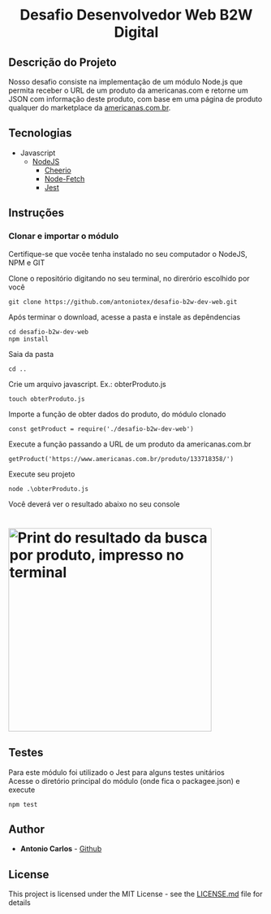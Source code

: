 <h1 align='center'>Desafio Desenvolvedor Web B2W Digital</h1>

## Descrição do Projeto
Nosso desafio consiste na implementação de um módulo Node.js que permita receber o URL de um produto da americanas.com e retorne um JSON com informação deste produto, com base em uma página de produto qualquer do marketplace da [americanas.com.br](https://www.americanas.com.br/).

## Tecnologias
+ Javascript
    + [NodeJS](https://reactjs.org/)
        + [Cheerio](https://cheerio.js.org/)
        + [Node-Fetch](https://github.com/bitinn/node-fetch)
        + [Jest](https://jestjs.io/)


## Instruções
### Clonar e importar o módulo
Certifique-se que vocêe tenha instalado no seu computador o NodeJS, NPM e GIT

Clone o repositório digitando no seu terminal, no direrório escolhido por você
```
git clone https://github.com/antoniotex/desafio-b2w-dev-web.git
```

Após terminar o download, acesse a pasta e instale as depêndencias
```
cd desafio-b2w-dev-web
npm install
```

Saia da pasta
```
cd ..
```
Crie um arquivo javascript. Ex.: obterProduto.js
```
touch obterProduto.js
```
Importe a função de obter dados do produto, do módulo clonado
```
const getProduct = require('./desafio-b2w-dev-web')
```
Execute a função passando a URL de um produto da americanas.com.br
```
getProduct('https://www.americanas.com.br/produto/133718358/')
```
Execute seu projeto
```
node .\obterProduto.js
```
Você deverá ver o resultado abaixo no seu console
<br>
<h1><a href="https://i.ibb.co/pnm262d/Screenshot-6.jpg"><img src="https://i.ibb.co/pnm262d/Screenshot-6.jpg" alt="Print do resultado da busca por produto, impresso no terminal" width="400"></a></h1>

## Testes

Para este módulo foi utilizado o Jest para alguns testes unitários
<br>
Acesse o diretório principal do módulo (onde fica o packagee.json) e execute
```
npm test
```
## Author

* **Antonio Carlos** - [Github](https://github.com/antoniotex)

## License

This project is licensed under the MIT License - see the [LICENSE.md](LICENSE) file for details
